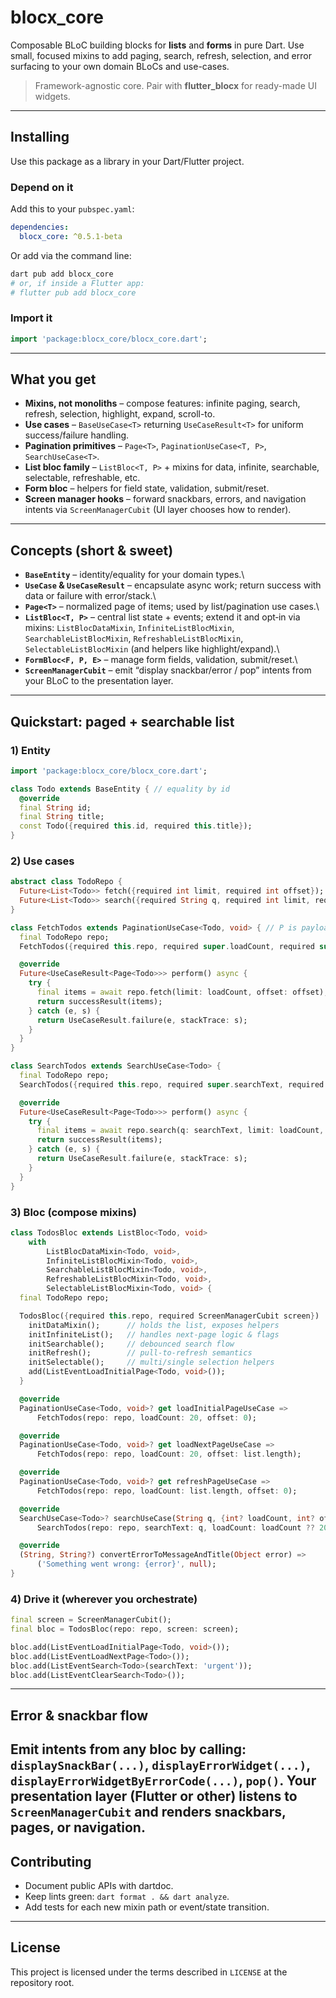 # blocx\_core

Composable BLoC building blocks for **lists** and **forms** in pure Dart. Use small, focused mixins to add paging, search, refresh, selection, and error surfacing to your own domain BLoCs and use-cases.

> Framework-agnostic core. Pair with **flutter_blocx** for ready-made UI widgets.

---

## Installing

Use this package as a library in your Dart/Flutter project.

### Depend on it

Add this to your `pubspec.yaml`:

```yaml
dependencies:
  blocx_core: ^0.5.1-beta
```

Or add via the command line:

```sh
dart pub add blocx_core
# or, if inside a Flutter app:
# flutter pub add blocx_core
```

### Import it

```dart
import 'package:blocx_core/blocx_core.dart';
```

---

## What you get

* **Mixins, not monoliths** – compose features: infinite paging, search, refresh, selection, highlight, expand, scroll-to.
* **Use cases** – `BaseUseCase<T>` returning `UseCaseResult<T>` for uniform success/failure handling.
* **Pagination primitives** – `Page<T>`, `PaginationUseCase<T, P>`, `SearchUseCase<T>`.
* **List bloc family** – `ListBloc<T, P>` + mixins for data, infinite, searchable, selectable, refreshable, etc.
* **Form bloc** – helpers for field state, validation, submit/reset.
* **Screen manager hooks** – forward snackbars, errors, and navigation intents via `ScreenManagerCubit` (UI layer chooses how to render).

---

## Concepts (short & sweet)

* **`BaseEntity`** – identity/equality for your domain types.\\
* **`UseCase` & `UseCaseResult`** – encapsulate async work; return success with data or failure with error/stack.\\
* **`Page<T>`** – normalized page of items; used by list/pagination use cases.\\
* **`ListBloc<T, P>`** – central list state + events; extend it and opt‑in via mixins:
  `ListBlocDataMixin`, `InfiniteListBlocMixin`, `SearchableListBlocMixin`, `RefreshableListBlocMixin`, `SelectableListBlocMixin` (and helpers like highlight/expand).\\
* **`FormBloc<F, P, E>`** – manage form fields, validation, submit/reset.\\
* **`ScreenManagerCubit`** – emit “display snackbar/error / pop” intents from your BLoC to the presentation layer.

---

## Quickstart: paged + searchable list

### 1) Entity

```dart
import 'package:blocx_core/blocx_core.dart';

class Todo extends BaseEntity { // equality by id
  @override
  final String id;
  final String title;
  const Todo({required this.id, required this.title});
}
```

### 2) Use cases

```dart
abstract class TodoRepo {
  Future<List<Todo>> fetch({required int limit, required int offset});
  Future<List<Todo>> search({required String q, required int limit, required int offset});
}

class FetchTodos extends PaginationUseCase<Todo, void> { // P is payload (void here)
  final TodoRepo repo;
  FetchTodos({required this.repo, required super.loadCount, required super.offset});

  @override
  Future<UseCaseResult<Page<Todo>>> perform() async {
    try {
      final items = await repo.fetch(limit: loadCount, offset: offset);
      return successResult(items);
    } catch (e, s) {
      return UseCaseResult.failure(e, stackTrace: s);
    }
  }
}

class SearchTodos extends SearchUseCase<Todo> {
  final TodoRepo repo;
  SearchTodos({required this.repo, required super.searchText, required super.loadCount, required super.offset});

  @override
  Future<UseCaseResult<Page<Todo>>> perform() async {
    try {
      final items = await repo.search(q: searchText, limit: loadCount, offset: offset);
      return successResult(items);
    } catch (e, s) {
      return UseCaseResult.failure(e, stackTrace: s);
    }
  }
}
```

### 3) Bloc (compose mixins)

```dart
class TodosBloc extends ListBloc<Todo, void>
    with
        ListBlocDataMixin<Todo, void>,
        InfiniteListBlocMixin<Todo, void>,
        SearchableListBlocMixin<Todo, void>,
        RefreshableListBlocMixin<Todo, void>,
        SelectableListBlocMixin<Todo, void> {
  final TodoRepo repo;

  TodosBloc({required this.repo, required ScreenManagerCubit screen}) : super(screen, InfiniteListBloc()) {
    initDataMixin();      // holds the list, exposes helpers
    initInfiniteList();   // handles next-page logic & flags
    initSearchable();     // debounced search flow
    initRefresh();        // pull-to-refresh semantics
    initSelectable();     // multi/single selection helpers
    add(ListEventLoadInitialPage<Todo, void>());
  }

  @override
  PaginationUseCase<Todo, void>? get loadInitialPageUseCase =>
      FetchTodos(repo: repo, loadCount: 20, offset: 0);

  @override
  PaginationUseCase<Todo, void>? get loadNextPageUseCase =>
      FetchTodos(repo: repo, loadCount: 20, offset: list.length);

  @override
  PaginationUseCase<Todo, void>? get refreshPageUseCase =>
      FetchTodos(repo: repo, loadCount: list.length, offset: 0);

  @override
  SearchUseCase<Todo>? searchUseCase(String q, {int? loadCount, int? offset}) =>
      SearchTodos(repo: repo, searchText: q, loadCount: loadCount ?? 20, offset: offset ?? 0);

  @override
  (String, String?) convertErrorToMessageAndTitle(Object error) =>
      ('Something went wrong: {error}', null);
}
```

### 4) Drive it (wherever you orchestrate)

```dart
final screen = ScreenManagerCubit();
final bloc = TodosBloc(repo: repo, screen: screen);

bloc.add(ListEventLoadInitialPage<Todo, void>());
bloc.add(ListEventLoadNextPage<Todo>());
bloc.add(ListEventSearch<Todo>(searchText: 'urgent'));
bloc.add(ListEventClearSearch<Todo>());
```

---

## Error & snackbar flow

Emit intents from any bloc by calling:
`displaySnackBar(...)`, `displayErrorWidget(...)`, `displayErrorWidgetByErrorCode(...)`, `pop()`.
Your presentation layer (Flutter or other) listens to `ScreenManagerCubit` and renders snackbars, pages, or navigation.
---

## Contributing

* Document public APIs with dartdoc.
* Keep lints green: `dart format . && dart analyze`.
* Add tests for each new mixin path or event/state transition.

---

## License

This project is licensed under the terms described in `LICENSE` at the repository root.
